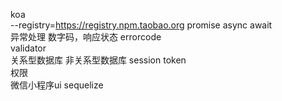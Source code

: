 koa  
--registry=https://registry.npm.taobao.org
promise async await  
异常处理 数字码，响应状态 errorcode  
validator  
关系型数据库 非关系型数据库
session token  
权限  
微信小程序ui
sequelize 